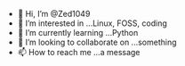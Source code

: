- 👋 Hi, I’m @Zed1049
- 👀 I’m interested in ...Linux, FOSS, coding
- 🌱 I’m currently learning ...Python
- 💞️ I’m looking to collaborate on ...something
- 📫 How to reach me ...a message

<!---
Zed1049/Zed1049 is a ✨ special ✨ repository because its `README.md` (this file) appears on your GitHub profile.
You can click the Preview link to take a look at your changes.
--->
